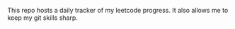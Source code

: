 This repo hosts a daily tracker of my leetcode progress. It also allows me to keep my git skills sharp.
